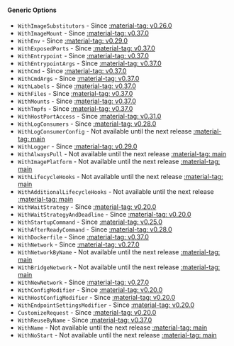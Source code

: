 #### Generic Options

- `WithImageSubstitutors` - Since <a href="https://github.com/testcontainers/testcontainers-go/releases/tag/v0.26.0"><span class="tc-version">:material-tag: v0.26.0</span></a>
- `WithImageMount` - Since <a href="https://github.com/testcontainers/testcontainers-go/releases/tag/v0.37.0"><span class="tc-version">:material-tag: v0.37.0</span></a>
- `WithEnv` - Since <a href="https://github.com/testcontainers/testcontainers-go/releases/tag/v0.29.0"><span class="tc-version">:material-tag: v0.29.0</span></a>
- `WithExposedPorts` - Since <a href="https://github.com/testcontainers/testcontainers-go/releases/tag/v0.37.0"><span class="tc-version">:material-tag: v0.37.0</span></a>
- `WithEntrypoint` - Since <a href="https://github.com/testcontainers/testcontainers-go/releases/tag/v0.37.0"><span class="tc-version">:material-tag: v0.37.0</span></a>
- `WithEntrypointArgs` - Since <a href="https://github.com/testcontainers/testcontainers-go/releases/tag/v0.37.0"><span class="tc-version">:material-tag: v0.37.0</span></a>
- `WithCmd` - Since <a href="https://github.com/testcontainers/testcontainers-go/releases/tag/v0.37.0"><span class="tc-version">:material-tag: v0.37.0</span></a>
- `WithCmdArgs` - Since <a href="https://github.com/testcontainers/testcontainers-go/releases/tag/v0.37.0"><span class="tc-version">:material-tag: v0.37.0</span></a>
- `WithLabels` - Since <a href="https://github.com/testcontainers/testcontainers-go/releases/tag/v0.37.0"><span class="tc-version">:material-tag: v0.37.0</span></a>
- `WithFiles` - Since <a href="https://github.com/testcontainers/testcontainers-go/releases/tag/v0.37.0"><span class="tc-version">:material-tag: v0.37.0</span></a>
- `WithMounts` - Since <a href="https://github.com/testcontainers/testcontainers-go/releases/tag/v0.37.0"><span class="tc-version">:material-tag: v0.37.0</span></a>
- `WithTmpfs` - Since <a href="https://github.com/testcontainers/testcontainers-go/releases/tag/v0.37.0"><span class="tc-version">:material-tag: v0.37.0</span></a>
- `WithHostPortAccess` - Since <a href="https://github.com/testcontainers/testcontainers-go/releases/tag/v0.31.0"><span class="tc-version">:material-tag: v0.31.0</span></a>
- `WithLogConsumers` - Since <a href="https://github.com/testcontainers/testcontainers-go/releases/tag/v0.28.0"><span class="tc-version">:material-tag: v0.28.0</span></a>
- `WithLogConsumerConfig` - Not available until the next release <a href="https://github.com/testcontainers/testcontainers-go"><span class="tc-version">:material-tag: main</span></a>
- `WithLogger` - Since <a href="https://github.com/testcontainers/testcontainers-go/releases/tag/v0.29.0"><span class="tc-version">:material-tag: v0.29.0</span></a>
- `WithAlwaysPull` - Not available until the next release <a href="https://github.com/testcontainers/testcontainers-go"><span class="tc-version">:material-tag: main</span></a>
- `WithImagePlatform` - Not available until the next release <a href="https://github.com/testcontainers/testcontainers-go"><span class="tc-version">:material-tag: main</span></a>
- `WithLifecycleHooks` - Not available until the next release <a href="https://github.com/testcontainers/testcontainers-go"><span class="tc-version">:material-tag: main</span></a>
- `WithAdditionalLifecycleHooks` - Not available until the next release <a href="https://github.com/testcontainers/testcontainers-go"><span class="tc-version">:material-tag: main</span></a>
- `WithWaitStrategy` - Since <a href="https://github.com/testcontainers/testcontainers-go/releases/tag/v0.37.0"><span class="tc-version">:material-tag: v0.20.0</span></a>
- `WithWaitStrategyAndDeadline` - Since <a href="https://github.com/testcontainers/testcontainers-go/releases/tag/v0.37.0"><span class="tc-version">:material-tag: v0.20.0</span></a>
- `WithStartupCommand` - Since <a href="https://github.com/testcontainers/testcontainers-go/releases/tag/v0.25.0"><span class="tc-version">:material-tag: v0.25.0</span></a>
- `WithAfterReadyCommand` - Since <a href="https://github.com/testcontainers/testcontainers-go/releases/tag/v0.28.0"><span class="tc-version">:material-tag: v0.28.0</span></a>
- `WithDockerfile` - Since <a href="https://github.com/testcontainers/testcontainers-go/releases/tag/v0.37.0"><span class="tc-version">:material-tag: v0.37.0</span></a>
- `WithNetwork` - Since <a href="https://github.com/testcontainers/testcontainers-go/releases/tag/v0.27.0"><span class="tc-version">:material-tag: v0.27.0</span></a>
- `WithNetworkByName` - Not available until the next release <a href="https://github.com/testcontainers/testcontainers-go"><span class="tc-version">:material-tag: main</span></a>
- `WithBridgeNetwork` - Not available until the next release <a href="https://github.com/testcontainers/testcontainers-go"><span class="tc-version">:material-tag: main</span></a>
- `WithNewNetwork` - Since <a href="https://github.com/testcontainers/testcontainers-go/releases/tag/v0.27.0"><span class="tc-version">:material-tag: v0.27.0</span></a>
- `WithConfigModifier` - Since <a href="https://github.com/testcontainers/testcontainers-go/releases/tag/v0.37.0"><span class="tc-version">:material-tag: v0.20.0</span></a>
- `WithHostConfigModifier` - Since <a href="https://github.com/testcontainers/testcontainers-go/releases/tag/v0.37.0"><span class="tc-version">:material-tag: v0.20.0</span></a>
- `WithEndpointSettingsModifier` - Since <a href="https://github.com/testcontainers/testcontainers-go/releases/tag/v0.37.0"><span class="tc-version">:material-tag: v0.20.0</span></a>
- `CustomizeRequest` - Since <a href="https://github.com/testcontainers/testcontainers-go/releases/tag/v0.37.0"><span class="tc-version">:material-tag: v0.20.0</span></a>
- `WithReuseByName` - Since <a href="https://github.com/testcontainers/testcontainers-go/releases/tag/v0.37.0"><span class="tc-version">:material-tag: v0.37.0</span></a>
- `WithName` - Not available until the next release <a href="https://github.com/testcontainers/testcontainers-go"><span class="tc-version">:material-tag: main</span></a>
- `WithNoStart` - Not available until the next release <a href="https://github.com/testcontainers/testcontainers-go"><span class="tc-version">:material-tag: main</span></a>